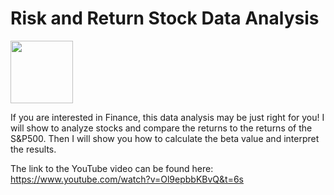 # Risk and Return Stock Data Analysis


<img src= "https://user-images.githubusercontent.com/49343277/117005478-4dd82100-acb5-11eb-9b05-b96478674e55.png" width = "100">

If you are interested in Finance, this data analysis may be just right for you!
I will show to analyze stocks and compare the returns to the returns of the S&P500. 
Then I will show you how to calculate the beta value and interpret the results.

The link to the YouTube video can be found here:  https://www.youtube.com/watch?v=Ol9epbbKBvQ&t=6s

